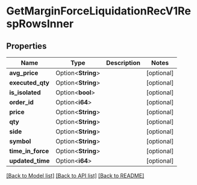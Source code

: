# GetMarginForceLiquidationRecV1RespRowsInner

## Properties

Name | Type | Description | Notes
------------ | ------------- | ------------- | -------------
**avg_price** | Option<**String**> |  | [optional]
**executed_qty** | Option<**String**> |  | [optional]
**is_isolated** | Option<**bool**> |  | [optional]
**order_id** | Option<**i64**> |  | [optional]
**price** | Option<**String**> |  | [optional]
**qty** | Option<**String**> |  | [optional]
**side** | Option<**String**> |  | [optional]
**symbol** | Option<**String**> |  | [optional]
**time_in_force** | Option<**String**> |  | [optional]
**updated_time** | Option<**i64**> |  | [optional]

[[Back to Model list]](../README.md#documentation-for-models) [[Back to API list]](../README.md#documentation-for-api-endpoints) [[Back to README]](../README.md)


